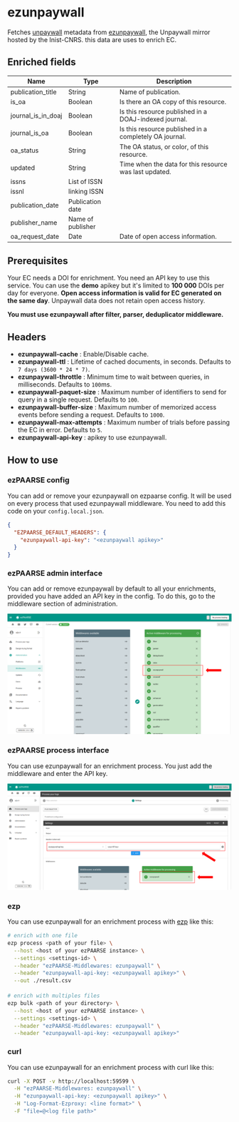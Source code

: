 # ezunpaywall

Fetches [unpaywall](https://www.unpaywall.org/) metadata from [ezunpaywall](https://unpaywall.inist.fr/), the Unpaywall mirror hosted by the Inist-CNRS. this data are uses to enrich EC.

## Enriched fields

| Name | Type | Description |
| --- | --- | --- |
| publication_title | String | Name of publication. |
| is_oa | Boolean | Is there an OA copy of this resource. |
| journal_is_in_doaj | Boolean | Is this resource published in a DOAJ-indexed journal. |
| journal_is_oa | Boolean | Is this resource published in a completely OA journal. |
| oa_status | String | The OA status, or color, of this resource. |
| updated | String | Time when the data for this resource was last updated. |
| issns | List of ISSN |
| issnl | linking ISSN |
| publication_date | Publication date |
| publisher_name | Name of publisher |
| oa_request_date | Date | Date of open access information. |

## Prerequisites

Your EC needs a DOI for enrichment.
You need an API key to use this service. You can use the **demo** apikey but it's limited to **100 000** DOIs per day for everyone.
**Open access information is valid for EC generated on the same day**. Unpaywall data does not retain open access history.

**You must use ezunpaywall after filter, parser, deduplicator middleware.**

## Headers

+ **ezunpaywall-cache** : Enable/Disable cache.
+ **ezunpaywall-ttl** : Lifetime of cached documents, in seconds. Defaults to ``7 days (3600 * 24 * 7)``.
+ **ezunpaywall-throttle** : Minimum time to wait between queries, in milliseconds. Defaults to ``100``ms.
+ **ezunpaywall-paquet-size** : Maximum number of identifiers to send for query in a single request. Defaults to ``100``.
+ **ezunpaywall-buffer-size** : Maximum number of memorized access events before sending a request. Defaults to ``1000``.
+ **ezunpaywall-max-attempts** : Maximum number of trials before passing the EC in error. Defaults to ``5``.
+ **ezunpaywall-api-key** : apikey to use ezunpaywall.

## How to use

### ezPAARSE config

You can add or remove your ezunpaywall on ezpaarse config. It will be used on every process that used ezunpaywall middleware. You need to add this code on your `config.local.json`.

```json
{
  "EZPAARSE_DEFAULT_HEADERS": {
    "ezunpaywall-api-key": "<ezunpaywall apikey>"
  }
}
```

### ezPAARSE admin interface

You can add or remove ezunpaywall by default to all your enrichments, provided you have added an API key in the config. To do this, go to the middleware section of administration.

![image](./docs/admin-interface.png)

### ezPAARSE process interface

You can use ezunpaywall for an enrichment process. You just add the middleware and enter the API key.

![image](./docs/process-interface.png)

### ezp

You can use ezunpaywall for an enrichment process with [ezp](https://github.com/ezpaarse-project/node-ezpaarse) like this:

```bash
# enrich with one file
ezp process <path of your file> \
  --host <host of your ezPAARSE instance> \
  --settings <settings-id> \
  --header "ezPAARSE-Middlewares: ezunpaywall" \
  --header "ezunpaywall-api-key: <ezunpaywall apikey>" \
  --out ./result.csv

# enrich with multiples files
ezp bulk <path of your directory> \
  --host <host of your ezPAARSE instance> \
  --settings <settings-id> \
  --header "ezPAARSE-Middlewares: ezunpaywall" \
  --header "ezunpaywall-api-key: <ezunpaywall apikey>"

```

### curl

You can use ezunpaywall for an enrichment process with curl like this:

```bash
curl -X POST -v http://localhost:59599 \
  -H "ezPAARSE-Middlewares: ezunpaywall" \
  -H "ezunpaywall-api-key: <ezunpaywall apikey>" \
  -H "Log-Format-Ezproxy: <line format>" \
  -F "file=@<log file path>"

```
